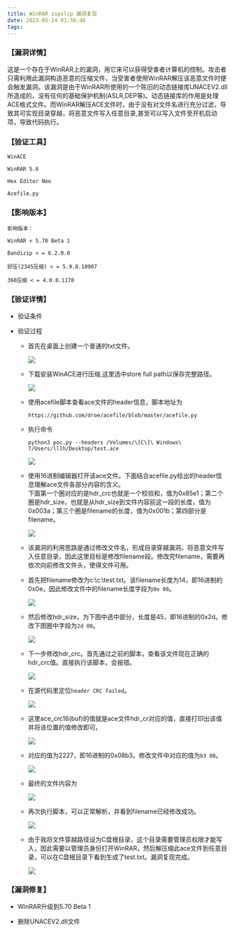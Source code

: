 ```yaml
---
title: WinRAR zipslip 漏洞复现
date: 2023-05-24 01:56:46
tags:
---
```


### 【漏洞详情】

这是一个存在于WinRAR上的漏洞，用它来可以获得受害者计算机的控制。攻击者只需利用此漏洞构造恶意的压缩文件，当受害者使用WinRAR解压该恶意文件时便会触发漏洞。该漏洞是由于WinRAR所使用的一个陈旧的动态链接库UNACEV2.dll所造成的，没有任何的基础保护机制(ASLR,DEP等)。动态链接库的作用是处理ACE格式文件。而WinRAR解压ACE文件时，由于没有对文件名进行充分过滤，导致其可实现目录穿越，将恶意文件写入任意目录,甚至可以写入文件至开机启动项，导致代码执行。

### 【验证工具】

    WinACE

    WinRAR 5.6

    Hex Editor Neo

    Acefile.py

### 【影响版本】

    影响版本：

    WinRAR < 5.70 Beta 1

    Bandizip < = 6.2.0.0

    好压(2345压缩) < = 5.9.8.10907

    360压缩 < = 4.0.0.1170

### 【验证详情】

*   验证条件

*   验证过程

    *   首先在桌面上创建一个普通的txt文件。

        ![](/img/winrar/1.png)

    *   下载安装WinACE进行压缩,这里选中store full path以保存完整路径。

        ![](/img/winrar/2.png)

    *   使用acefile脚本查看ace文件的header信息，脚本地址为

        ```
        https://github.com/droe/acefile/blob/master/acefile.py
        ```

    * 执行命令

        ```
        python3 poc.py --headers /Volumes/\[C\]\ Windows\ 7/Users/lllh/Desktop/test.ace
        ```

        ![](/img/winrar/3.png)

    *   使用16进制编辑器打开该ace文件。下面结合acefile.py给出的header信息理解ace文件各部分内容的含义。  
        下面第一个圈对应的是hdr_crc也就是一个校验和，值为0x85e1；第二个圈是hdr_size，也就是从hdr_size到文件内容前这一段的长度，值为0x003a；第三个圈是filename的长度，值为0x001b；第四部分是filename。

        ![](/img/winrar/4.png)

    *   该漏洞的利用思路是通过修改文件名，形成目录穿越漏洞，将恶意文件写入任意目录，因此这里目标是修改filename段。修改完filename，需要再依次向前修改文件头，使得文件可用。

    *   首先把filename修改为c:\\c:\\test.txt。该filename长度为14，即16进制的0x0e，因此修改文件中的filename长度字段为`0e 00`。

        ![](/img/winrar/5.png)

    *   然后修改hdr_size，为下图中选中部分，长度是45，即16进制的0x2d。修改下图圈中字段为`2d 00`。

        ![](/img/winrar/6.png)

    *   下一步修改hdr_crc。首先通过之前的脚本，查看该文件现在正确的hdr_crc值。直接执行该脚本，会报错。

        ![](/img/winrar/7.png)

    *   在源代码里定位`header CRC failed`。

        ![](/img/winrar/8.png)

    *   这里ace_crc16(buf)的值就是ace文件hdr_cr对应的值，直接打印出该值并将该位置的值修改即可。

        ![](/img/winrar/9.png)

    *   对应的值为2227，即16进制的0x08b3。修改文件中对应的值为`b3 08`。

        ![](/img/winrar/10.png)

    *   最终的文件内容为

        ![](/img/winrar/11.png)

    *   再次执行脚本，可以正常解析，并看到filename已经修改成功。

        ![](/img/winrar/12.png)

    *   由于我将文件穿越路径设为C盘根目录，这个目录需要管理员权限才能写入，因此需要以管理员身份打开WinRAR，然后解压缩此ace文件到任意目录，可以在C盘根目录下看到生成了test.txt。漏洞复现完成。

        ![](/img/winrar/13.png)

### 【漏洞修复】

- WinRAR升级到5.70 Beta 1

- 删除UNACEV2.dll文件